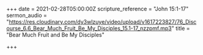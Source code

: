+++
date = 2021-02-28T05:00:00Z
scripture_reference = "John 15:1-17"
sermon_audio = "https://res.cloudinary.com/dy3wlzuye/video/upload/v1617223827/76_Discourse_6.6_Bear_Much_Fruit_Be_My_Disciples_15.1-17_nzzpmf.mp3"
title = "Bear Much Fruit and Be My Disciples"

+++

